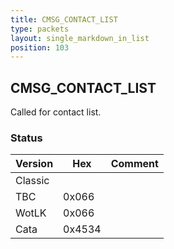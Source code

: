 ```yaml
---
title: CMSG_CONTACT_LIST
type: packets
layout: single_markdown_in_list
position: 103
---
```


## CMSG_CONTACT_LIST

Called for contact list.

### Status

Version | Hex | Comment
---------- | ---------- | ---------- 
Classic |  |  
TBC | 0x066 |  
WotLK | 0x066 |  
Cata | 0x4534 |  

